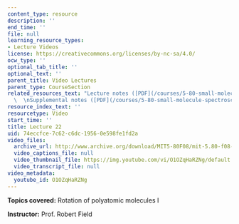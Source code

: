 ```yaml
---
content_type: resource
description: ''
end_time: ''
file: null
learning_resource_types:
- Lecture Videos
license: https://creativecommons.org/licenses/by-nc-sa/4.0/
ocw_type: ''
optional_tab_title: ''
optional_text: ''
parent_title: Video Lectures
parent_type: CourseSection
related_resources_text: "Lecture notes ([PDF](/courses/5-80-small-molecule-spectroscopy-and-dynamics-fall-2008/resources/22_580ln_fa08))\
  \  \nSupplemental notes ([PDF](/courses/5-80-small-molecule-spectroscopy-and-dynamics-fall-2008/resources/22s_580ln_fa08))"
resource_index_text: ''
resourcetype: Video
start_time: ''
title: Lecture 22
uid: 74eccfce-7c62-c6dc-1956-0e598fe1fd2a
video_files:
  archive_url: http://www.archive.org/download/MIT5-80F08/mit-5.80-f08-lec22_300k.mp4
  video_captions_file: null
  video_thumbnail_file: https://img.youtube.com/vi/O1OZqHaRZNg/default.jpg
  video_transcript_file: null
video_metadata:
  youtube_id: O1OZqHaRZNg
---
```


**Topics covered:** Rotation of polyatomic molecules I

**Instructor:** Prof. Robert Field

